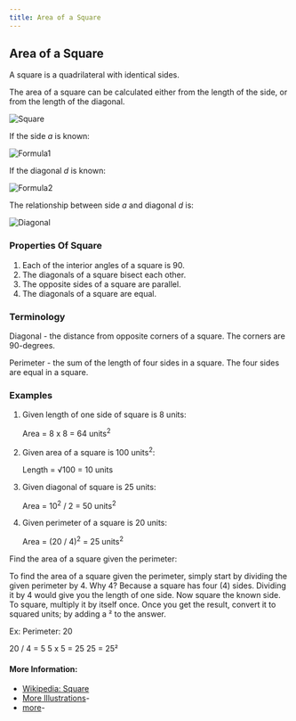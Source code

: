 ```yaml
---
title: Area of a Square
---
```


## Area of a Square

A square is a quadrilateral with identical sides.

The area of a square can be calculated either from the length of the side, or from the length of the diagonal.

![Square](https://github.com/viso-gio/HostedImages/blob/master/square.jpg?raw=true)

If the side *a* is known:

![Formula1](https://github.com/viso-gio/HostedImages/blob/master/AreaSquare1.png?raw=true)

If the diagonal *d* is known:

![Formula2](https://github.com/viso-gio/HostedImages/blob/master/AreaSquare2.png?raw=true)

The relationship between side *a* and diagonal *d* is:

![Diagonal](https://github.com/viso-gio/HostedImages/blob/master/DiagonalSquare.png?raw=true)

### Properties Of Square

1. Each of the interior angles of a square is 90.
2. The diagonals of a square bisect each other.
3. The opposite sides of a square are parallel.
4. The diagonals of a square are equal. 

### Terminology

Diagonal - the distance from opposite corners of a square. The corners are 90-degrees.

Perimeter - the sum of the length of four sides in a square. The four sides are equal in a square.

### Examples

1. Given length of one side of square is 8 units:

   Area = 8 x 8 = 64 units<sup>2</sup>
   
2. Given area of a square is 100 units<sup>2</sup>:

   Length = <span>&#8730;</span>100 = 10 units
   
3. Given diagonal of square is 25 units:

   Area = 10<sup>2</sup> / 2 = 50 units<sup>2</sup>
  
4. Given perimeter of a square is 20 units:

   Area = (20 / 4)<sup>2</sup> = 25  units<sup>2</sup>
   
  
  
Find the area of a square given the perimeter:

To find the area of a square given the perimeter, simply start by dividing the given perimeter by 4. Why 4? Because a square has four (4) sides. Dividing it by 4 would give you the length of one side. Now square the known side. To square, multiply it by itself once. Once you get the result, convert it to squared units; by adding a ² to the answer.

Ex: Perimeter: 20

20 / 4 = 5
5 x 5 = 25
25 = 25²

#### More Information:

- <a href='https://en.wikipedia.org/wiki/Square#Perimeter_and_area' target='_blank' rel='nofollow'>Wikipedia: Square</a>
- <a href='https://www.wikihow.com/Find-the-Area-of-a-Square' target='_blank' rel='nofollow'>More Illustrations</a>- 
- <a href='https://sciencing.com/area-square-using-its-perimeter-7991359.html'>more</a>-
